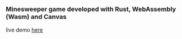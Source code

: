 ### Minesweeper game developed with Rust, WebAssembly (Wasm) and Canvas

live demo [here](https://karthiknedunchezhiyan.me/minesweeper/)